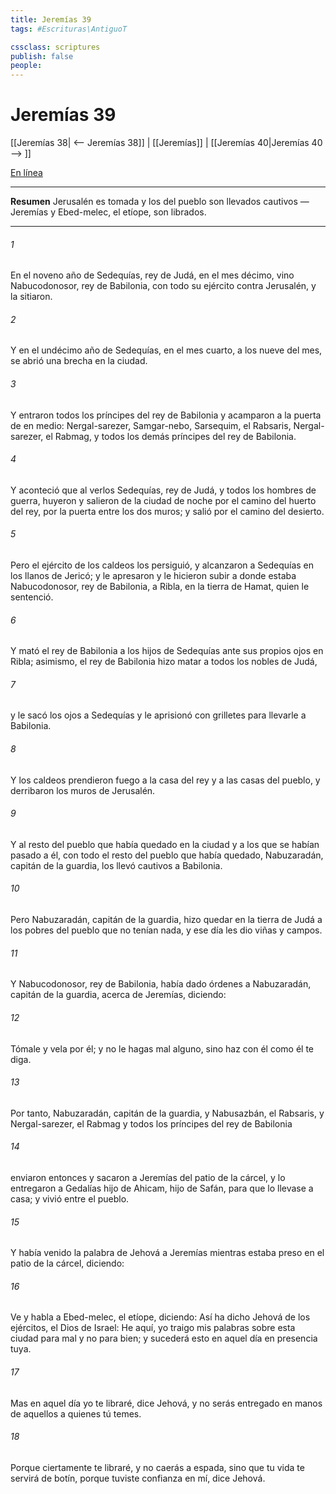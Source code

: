 ```yaml
---
title: Jeremías 39
tags: #Escrituras\AntiguoT

cssclass: scriptures
publish: false
people:
---
```


# Jeremías 39
[[Jeremías 38| <-- Jeremías 38]] | [[Jeremías]] | [[Jeremías 40|Jeremías 40 --> ]]

[En línea](https://churchofjesuschrist.org/study/scriptures/ot/jer/39?lang=spa)

---
__Resumen__
Jerusalén es tomada y los del pueblo son llevados cautivos — Jeremías y Ebed-melec, el etíope, son librados.

---
###### 1 
En el noveno año de Sedequías, rey de Judá, en el mes décimo, vino Nabucodonosor, rey de Babilonia, con todo su ejército contra Jerusalén, y la sitiaron.

###### 2 
Y en el undécimo año de Sedequías, en el mes cuarto, a los nueve  del mes, se abrió una brecha en la ciudad.

###### 3 
Y entraron todos los príncipes del rey de Babilonia y acamparon a la puerta de en medio: Nergal-sarezer, Samgar-nebo, Sarsequim, el Rabsaris, Nergal-sarezer, el Rabmag, y todos los demás príncipes del rey de Babilonia.

###### 4 
Y aconteció que al verlos Sedequías, rey de Judá, y todos los hombres de guerra, huyeron y salieron de la ciudad de noche por el camino del huerto del rey, por la puerta entre los dos muros; y salió  por el camino del desierto.

###### 5 
Pero el ejército de los caldeos los persiguió, y alcanzaron a Sedequías en los llanos de Jericó; y le apresaron y le hicieron subir a donde estaba Nabucodonosor, rey de Babilonia, a Ribla, en la tierra de Hamat, quien le sentenció.

###### 6 
Y mató el rey de Babilonia a los hijos de Sedequías ante sus propios ojos en Ribla; asimismo, el rey de Babilonia hizo matar a todos los nobles de Judá,

###### 7 
y le sacó los ojos a Sedequías y le aprisionó con grilletes para llevarle a Babilonia.

###### 8 
Y los caldeos prendieron fuego a la casa del rey y a las casas del pueblo, y derribaron los muros de Jerusalén.

###### 9 
Y al resto del pueblo que había quedado en la ciudad y a los que se habían pasado a él, con todo el resto del pueblo que había quedado, Nabuzaradán, capitán de la guardia, los llevó cautivos a Babilonia.

###### 10 
Pero Nabuzaradán, capitán de la guardia, hizo quedar en la tierra de Judá a los pobres del pueblo que no tenían nada, y ese día les dio viñas y campos.

###### 11 
Y Nabucodonosor, rey de Babilonia, había dado órdenes a Nabuzaradán, capitán de la guardia, acerca de Jeremías, diciendo:

###### 12 
Tómale y vela por él; y no le hagas mal alguno, sino haz con él como él te diga.

###### 13 
Por tanto, Nabuzaradán, capitán de la guardia, y Nabusazbán, el Rabsaris, y Nergal-sarezer, el Rabmag y todos los príncipes del rey de Babilonia

###### 14 
enviaron entonces y sacaron a Jeremías del patio de la cárcel, y lo entregaron a Gedalías hijo de Ahicam, hijo de Safán, para que lo llevase a casa; y vivió entre el pueblo.

###### 15 
Y había venido la palabra de Jehová a Jeremías mientras estaba preso en el patio de la cárcel, diciendo:

###### 16 
Ve y habla a Ebed-melec, el etíope, diciendo: Así ha dicho Jehová de los ejércitos, el Dios de Israel: He aquí, yo traigo mis palabras sobre esta ciudad para mal y no para bien; y sucederá esto en aquel día en presencia tuya.

###### 17 
Mas en aquel día yo te libraré, dice Jehová, y no serás entregado en manos de aquellos a quienes tú temes.

###### 18 
Porque ciertamente te libraré, y no caerás a espada, sino que tu vida te servirá de botín, porque tuviste confianza en mí, dice Jehová.

